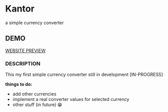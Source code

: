 # Kantor
a simple currency converter

## DEMO
[WEBSITE PREVIEW](https://tomecky1.github.io/kantor/)

### DESCRIPTION
This my first simple currency converter still in development [IN-PROGRESS]

**things to do:**
- add other currencies
- implement a real converter values for selected currency
- other stuff (in future) 😁
